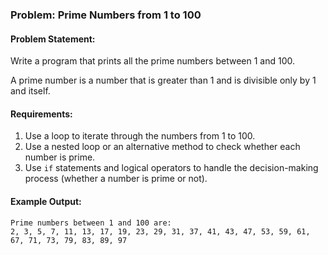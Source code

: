 ### Problem: **Prime Numbers from 1 to 100**

#### Problem Statement:
Write a program that prints all the prime numbers between 1 and 100.

A prime number is a number that is greater than 1 and is divisible only by 1 and itself.

#### Requirements:
1. Use a loop to iterate through the numbers from 1 to 100.
2. Use a nested loop or an alternative method to check whether each number is prime.
3. Use `if` statements and logical operators to handle the decision-making process (whether a number is prime or not).

#### Example Output:
```
Prime numbers between 1 and 100 are: 
2, 3, 5, 7, 11, 13, 17, 19, 23, 29, 31, 37, 41, 43, 47, 53, 59, 61, 67, 71, 73, 79, 83, 89, 97
```
